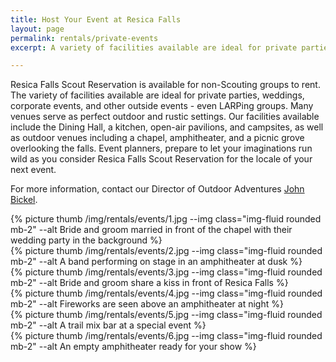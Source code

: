 ```yaml
---
title: Host Your Event at Resica Falls
layout: page
permalink: rentals/private-events
excerpt: A variety of facilities available are ideal for private parties, weddings, corporate events, and other outside events.

---
```


Resica Falls Scout Reservation is available for non-Scouting groups to rent. The variety of facilities available are ideal for private parties, weddings, corporate events, and other outside events - even LARPing groups. Many venues serve as perfect outdoor and rustic settings. Our facilities available include the Dining Hall, a kitchen, open-air pavilions, and campsites, as well as outdoor venues including a chapel, amphitheater, and a picnic grove overlooking the falls. Event planners, prepare to let your imaginations run wild as you consider Resica Falls Scout Reservation for the locale of your next event.

For more information, contact our Director of Outdoor Adventures [John Bickel](/contact?recipient=john.bickel@scouting.org).

<div class="row">
  <div class="col-md">
    {% picture thumb /img/rentals/events/1.jpg --img class="img-fluid rounded mb-2" --alt Bride and groom married in front of the chapel with their wedding party in the background %}
  </div>
  <div class="col-md">
    {% picture thumb /img/rentals/events/2.jpg --img class="img-fluid rounded mb-2" --alt A band performing on stage in an amphitheater at dusk %}
  </div>
  <div class="col-md">
    {% picture thumb /img/rentals/events/3.jpg --img class="img-fluid rounded mb-2" --alt Bride and groom share a kiss in front of Resica Falls %}
  </div>
</div>
<div class="row">
  <div class="col-md">
    {% picture thumb /img/rentals/events/4.jpg --img class="img-fluid rounded mb-2" --alt Fireworks are seen above an amphitheater at night %}
  </div>
  <div class="col-md">
    {% picture thumb /img/rentals/events/5.jpg --img class="img-fluid rounded mb-2" --alt A trail mix bar at a special event %}
  </div>
  <div class="col-md">
    {% picture thumb /img/rentals/events/6.jpg --img class="img-fluid rounded mb-2" --alt An empty amphitheater ready for your show %}
  </div>
</div>
